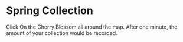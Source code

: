 # Spring Collection
Click On the Cherry Blossom all around the map. After one minute, the amount of your collection would be recorded.
